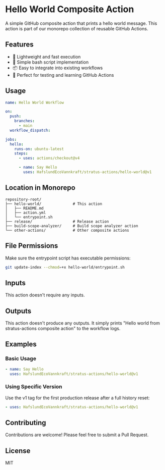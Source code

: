 # Hello World Composite Action

A simple GitHub composite action that prints a hello world message. This action is part of our monorepo collection of reusable GitHub Actions.

## Features

- 🚀 Lightweight and fast execution
- 🔧 Simple bash script implementation
- 📦 Easy to integrate into existing workflows
- 🎯 Perfect for testing and learning GitHub Actions

## Usage

```yaml
name: Hello World Workflow

on:
  push:
    branches:
      - main
  workflow_dispatch:

jobs:
  hello:
    runs-on: ubuntu-latest
    steps:
      - uses: actions/checkout@v4

      - name: Say Hello
        uses: HafslundEcoVannkraft/stratus-actions/hello-world@v1
```

## Location in Monorepo

```
repository-root/
├── hello-world/              # This action
│   ├── README.md
│   ├── action.yml
│   └── entrypoint.sh
├── release/                  # Release action
├── build-scope-analyzer/     # Build scope analyzer action
└── other-actions/            # Other composite actions
```

## File Permissions

Make sure the entrypoint script has executable permissions:

```bash
git update-index --chmod=+x hello-world/entrypoint.sh
```

## Inputs

This action doesn't require any inputs.

## Outputs

This action doesn't produce any outputs. It simply prints "Hello world from stratus-actions composite action" to the workflow logs.

## Examples

### Basic Usage

```yaml
- name: Say Hello
  uses: HafslundEcoVannkraft/stratus-actions/hello-world@v1
```

### Using Specific Version

Use the v1 tag for the first production release after a full history reset:

```yaml
- uses: HafslundEcoVannkraft/stratus-actions/hello-world@v1
```

## Contributing

Contributions are welcome! Please feel free to submit a Pull Request.

## License

MIT
